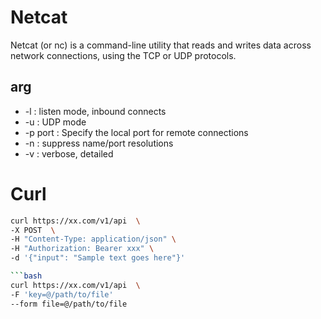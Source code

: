 # Netcat
Netcat (or nc) is a command-line utility that reads and writes data across network connections, using the TCP or UDP protocols.
## arg
- -l : listen mode, inbound connects
- -u : UDP mode
- -p port : Specify the local port for remote connections
- -n : suppress name/port resolutions
- -v : verbose, detailed

# Curl
```bash
curl https://xx.com/v1/api  \
-X POST  \
-H "Content-Type: application/json" \
-H "Authorization: Bearer xxx" \
-d '{"input": "Sample text goes here"}'
```

```bash
```bash
curl https://xx.com/v1/api  \
-F 'key=@/path/to/file'
--form file=@/path/to/file
```
```
